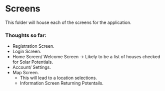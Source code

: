# Screens

This folder will house each of the screens for the application.

### Thoughts so far:

- Registration Screen.
- Login Screen.
- Home Screen/ Welcome Screen -> Likely to be a list of houses checked for Solar Potentials.
- Account/ Settings.
- Map Screen.
  - This will lead to a location selections.
  - Information Screen Returning Potentails.
